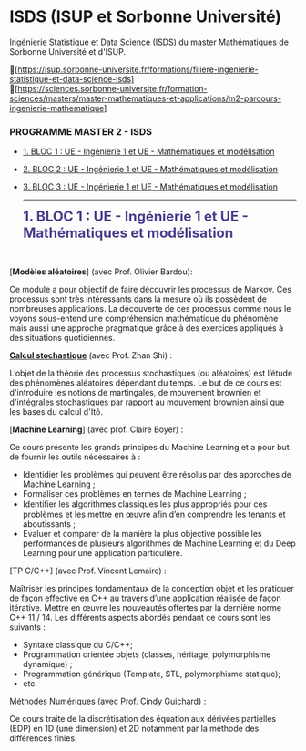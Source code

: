 # ISDS (ISUP et Sorbonne Université)
Ingénierie Statistique et Data Science (ISDS) du master Mathématiques de Sorbonne Université et d'ISUP.<br/>

🔗[https://isup.sorbonne-universite.fr/formations/filiere-ingenierie-statistique-et-data-science-isds] <br/>
🔗[https://sciences.sorbonne-universite.fr/formation-sciences/masters/master-mathematiques-et-applications/m2-parcours-ingenierie-mathematique]

<a id="top"></a>
<div class="list-group" id="list-tab" role="tablist">
<h3 class="list-group-item list-group-item-action active" data-toggle="list" role="tab" aria-controls="home">PROGRAMME MASTER 2 - ISDS</h3>
  
* [1. BLOC 1 : UE - Ingénierie 1 et UE - Mathématiques et modélisation](#2)
* [2. BLOC 2 : UE - Ingénierie 1 et UE - Mathématiques et modélisation](#2)
* [3. BLOC 3 : UE - Ingénierie 1 et UE - Mathématiques et modélisation](#2)

  ---------------
  
  <a id="2"></a>
<font color="darkslateblue" size=+2.5><b>1. BLOC 1 : UE - Ingénierie 1 et UE - Mathématiques et modélisation</b></font>

<a href="#top" class="btn btn-primary btn-sm" role="button" aria-pressed="true" style="color:white" data-toggle="popover">Go to TOC</a>
  
  
[**Modèles aléatoires**] (avec Prof. Olivier Bardou):  <br/> 
  
  Ce module a pour objectif de faire découvrir les processus de Markov. Ces processus sont très intéressants dans la mesure où ils possèdent de nombreuses applications. La découverte de ces processus comme nous le voyons sous-entend une compréhension mathématique du phénomène mais aussi une approche pragmatique grâce à des exercices appliqués à des situations quotidiennes.
 

[**Calcul stochastique**](https://www.lpsm.paris/pageperso/zhan/ifma.html) (avec Prof. Zhan Shi) :  
  
  
  L’objet de la théorie des processus stochastiques (ou aléatoires) est l’étude des phénomènes aléatoires dépendant du temps. Le but de ce cours est d'introduire les notions de martingales, de mouvement brownien et d'intégrales stochastiques par rapport au mouvement brownien ainsi que les bases du calcul d'Itô.
 

[**Machine Learning**] (avec prof. Claire Boyer) : 
  
  Ce cours présente les grands principes du Machine Learning et a pour but de fournir les outils nécessaires à :
- Identidier les problèmes qui peuvent être résolus par des approches de Machine Learning ;
- Formaliser ces problèmes en termes de Machine Learning ;
- Identiﬁer les algorithmes classiques les plus appropriés pour ces problèmes et les mettre en œuvre afin d’en comprendre les tenants et aboutissants ;
- Evaluer et comparer de la manière la plus objective possible les performances de plusieurs algorithmes de Machine Learning et du Deep Learning pour une application particulière.
 

[TP C/C++] (avec Prof. Vincent Lemaire) : 
  
  Maîtriser les principes fondamentaux de la conception objet et les pratiquer de façon effective en C++ au travers d’une application réalisée de façon itérative. Mettre en œuvre les nouveautés offertes par la dernière norme C++ 11 / 14. Les différents aspects abordés pendant ce cours sont les suivants :
- Syntaxe classique du C/C++;
- Programmation orientée objets (classes, héritage, polymorphisme dynamique) ;
- Programmation générique (Template, STL, polymorphisme statique);
- etc.
 

Méthodes Numériques (avec Prof. Cindy Guichard) : 
  
  Ce cours traite de la discrétisation des  équation aux dérivées partielles (EDP) en 1D (une dimension) et 2D notamment par la méthode des différences finies.
